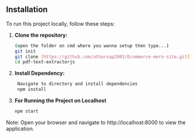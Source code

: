 ## Installation

To run this project locally, follow these steps:

1. **Clone the repository:**
   ```bash
   (open the folder on cmd where you wanna setup then type...)
   git init
   git clone [https://github.com/atharvap2003/Ecommerce-mern-site.git](https://github.com/atharvap2003/pdf-text-extractorjs.git)
   cd pdf-text-extractorjs

2. **Install Dependency:**
   ```bash
    Navigate to directory and install dependencies
    npm install

3. **For Running the Project on Localhost**
   ```bash
   npm start
Note: Open your browser and navigate to http://localhost:8000 to view the application.
